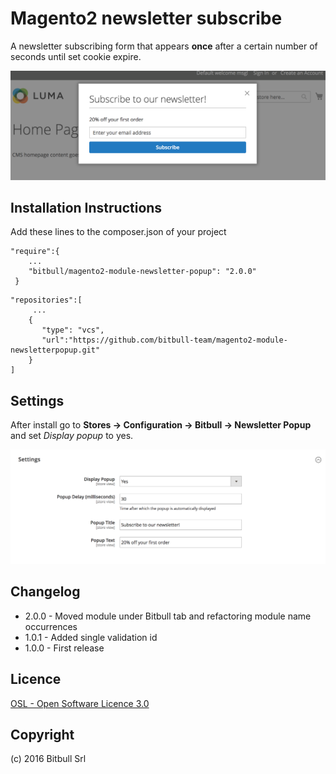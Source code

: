 # Magento2 newsletter subscribe #

A newsletter subscribing form that appears **once** after a certain number of seconds until set cookie expire.

![Frontend](docs/frontend.png)

Installation Instructions
--------------------------
Add these lines to the composer.json of your project

```
"require":{
    ...
    "bitbull/magento2-module-newsletter-popup": "2.0.0"
 }
 ```
 
 ```
 "repositories":[
      ...
     {
        "type": "vcs",
        "url":"https://github.com/bitbull-team/magento2-module-newsletterpopup.git"
     }
 ]
```

Settings
--------

After install go to **Stores -> Configuration -> Bitbull -> Newsletter Popup** and set _Display popup_ to yes. 

![Admin Panel](docs/admin-panel.png)
 

Changelog
----------

* 2.0.0 - Moved module under Bitbull tab and refactoring module name occurrences
* 1.0.1 - Added single validation id
* 1.0.0 - First release


Licence
-------

[OSL - Open Software Licence 3.0](http://opensource.org/licenses/osl-3.0.php)


Copyright
---------
(c) 2016 Bitbull Srl

